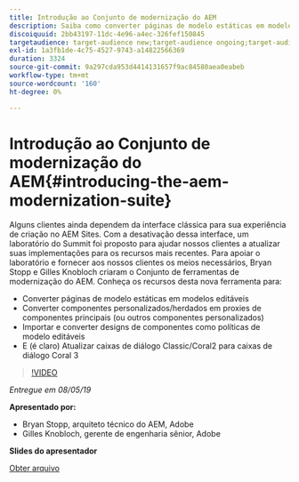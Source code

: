 ```yaml
---
title: Introdução ao Conjunto de modernização do AEM
description: Saiba como converter páginas de modelo estáticas em modelos editáveis. Saiba como converter componentes personalizados ou herdados em Proxies de componentes principais e muito mais.
discoiquuid: 2bb43197-11dc-4e96-a4ec-326fef150845
targetaudience: target-audience new;target-audience ongoing;target-audience upgrader
exl-id: 1a3fb1de-4c75-4527-9743-a14822566369
duration: 3324
source-git-commit: 9a297cda953d4414131657f9ac84580aea0eabeb
workflow-type: tm+mt
source-wordcount: '160'
ht-degree: 0%

---
```


# Introdução ao Conjunto de modernização do AEM{#introducing-the-aem-modernization-suite}

Alguns clientes ainda dependem da interface clássica para sua experiência de criação no AEM Sites. Com a desativação dessa interface, um laboratório do Summit foi proposto para ajudar nossos clientes a atualizar suas implementações para os recursos mais recentes. Para apoiar o laboratório e fornecer aos nossos clientes os meios necessários, Bryan Stopp e Gilles Knobloch criaram o Conjunto de ferramentas de modernização do AEM.  Conheça os recursos desta nova ferramenta para:

* Converter páginas de modelo estáticas em modelos editáveis
* Converter componentes personalizados/herdados em proxies de componentes principais (ou outros componentes personalizados)
* Importar e converter designs de componentes como políticas de modelo editáveis
* E (é claro) Atualizar caixas de diálogo Classic/Coral2 para caixas de diálogo Coral 3

>[!VIDEO](https://video.tv.adobe.com/v/27322?quality=9)

*Entregue em 08/05/19*

**Apresentado por:**

* Bryan Stopp, arquiteto técnico do AEM, Adobe
* Gilles Knobloch, gerente de engenharia sênior, Adobe

**Slides do apresentador**

[Obter arquivo](assets/modernization-toolsaemgems.pdf)

